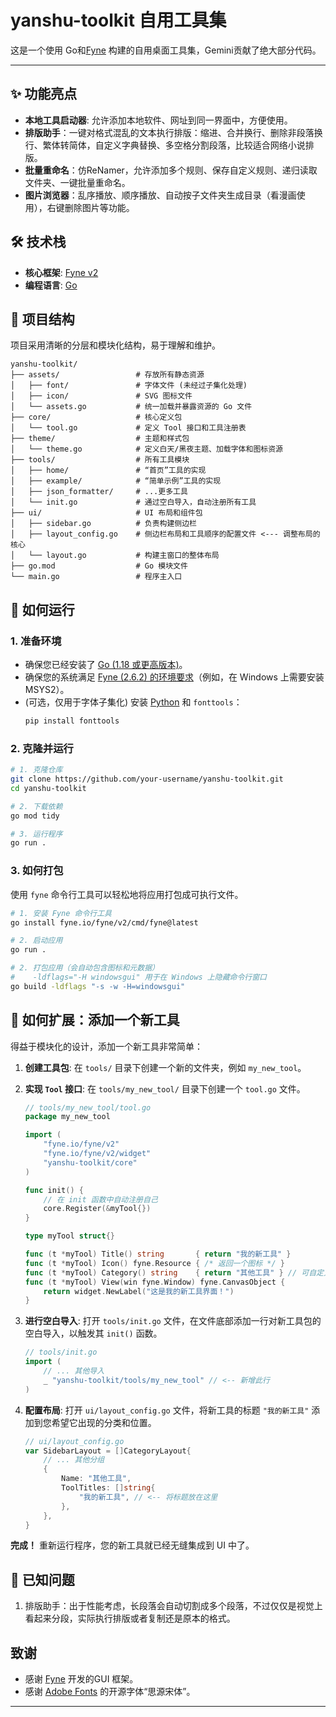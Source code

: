 # yanshu-toolkit 自用工具集

这是一个使用 Go和[Fyne](https://fyne.io/) 构建的自用桌面工具集，Gemini贡献了绝大部分代码。

---

## ✨ 功能亮点

*   **本地工具启动器**: 允许添加本地软件、网址到同一界面中，方便使用。
*   **排版助手**：一键对格式混乱的文本执行排版：缩进、合并换行、删除非段落换行、繁体转简体，自定义字典替换、多空格分割段落，比较适合网络小说排版。
*   **批量重命名**：仿ReNamer，允许添加多个规则、保存自定义规则、递归读取文件夹、一键批量重命名。
*   **图片浏览器**：乱序播放、顺序播放、自动按子文件夹生成目录（看漫画使用），右键删除图片等功能。

## 🛠️ 技术栈

*   **核心框架**: [Fyne v2](https://docs.fyne.io/)
*   **编程语言**: [Go](https://golang.org/)

## 📂 项目结构

项目采用清晰的分层和模块化结构，易于理解和维护。

```
yanshu-toolkit/
├── assets/                 # 存放所有静态资源
│   ├── font/               # 字体文件 (未经过子集化处理)
│   ├── icon/               # SVG 图标文件
│   └── assets.go           # 统一加载并暴露资源的 Go 文件
├── core/                   # 核心定义包
│   └── tool.go             # 定义 Tool 接口和工具注册表
├── theme/                  # 主题和样式包
│   └── theme.go            # 定义白天/黑夜主题、加载字体和图标资源
├── tools/                  # 所有工具模块
│   ├── home/               # “首页”工具的实现
│   ├── example/            # “简单示例”工具的实现
│   ├── json_formatter/     # ...更多工具
│   └── init.go             # 通过空白导入，自动注册所有工具
├── ui/                     # UI 布局和组件包
│   ├── sidebar.go          # 负责构建侧边栏
│   ├── layout_config.go    # 侧边栏布局和工具顺序的配置文件 <--- 调整布局的核心
│   └── layout.go           # 构建主窗口的整体布局
├── go.mod                  # Go 模块文件
└── main.go                 # 程序主入口
```

## 🚀 如何运行

### 1. 准备环境

*   确保您已经安装了 [Go (1.18 或更高版本)](https://golang.org/doc/install)。
*   确保您的系统满足 [Fyne (2.6.2) 的环境要求](https://docs.fyne.io/started/)（例如，在 Windows 上需要安装 MSYS2）。
*   (可选，仅用于字体子集化) 安装 [Python](https://www.python.org/) 和 `fonttools`：
    ```bash
    pip install fonttools
    ```

### 2. 克隆并运行

```bash
# 1. 克隆仓库
git clone https://github.com/your-username/yanshu-toolkit.git
cd yanshu-toolkit

# 2. 下载依赖
go mod tidy

# 3. 运行程序
go run .
```

### 3. 如何打包

使用 `fyne` 命令行工具可以轻松地将应用打包成可执行文件。

```bash
# 1. 安装 Fyne 命令行工具
go install fyne.io/fyne/v2/cmd/fyne@latest

# 2. 启动应用
go run .

# 2. 打包应用（会自动包含图标和元数据）
#    -ldflags="-H windowsgui" 用于在 Windows 上隐藏命令行窗口
go build -ldflags "-s -w -H=windowsgui"
```

## 🧩 如何扩展：添加一个新工具

得益于模块化的设计，添加一个新工具非常简单：

1.  **创建工具包**:
    在 `tools/` 目录下创建一个新的文件夹，例如 `my_new_tool`。

2.  **实现 `Tool` 接口**:
    在 `tools/my_new_tool/` 目录下创建一个 `tool.go` 文件。

    ```go
    // tools/my_new_tool/tool.go
    package my_new_tool

    import (
        "fyne.io/fyne/v2"
        "fyne.io/fyne/v2/widget"
        "yanshu-toolkit/core"
    )

    func init() {
        // 在 init 函数中自动注册自己
        core.Register(&myTool{})
    }
    
    type myTool struct{}

    func (t *myTool) Title() string       { return "我的新工具" }
    func (t *myTool) Icon() fyne.Resource { /* 返回一个图标 */ }
    func (t *myTool) Category() string    { return "其他工具" } // 可自定义分类
    func (t *myTool) View(win fyne.Window) fyne.CanvasObject {
        return widget.NewLabel("这是我的新工具界面！")
    }
    ```

3.  **进行空白导入**:
    打开 `tools/init.go` 文件，在文件底部添加一行对新工具包的空白导入，以触发其 `init()` 函数。
    ```go
    // tools/init.go
    import (
        // ... 其他导入
        _ "yanshu-toolkit/tools/my_new_tool" // <-- 新增此行
    )
    ```

4.  **配置布局**:
    打开 `ui/layout_config.go` 文件，将新工具的标题 `"我的新工具"` 添加到您希望它出现的分类和位置。
    ```go
    // ui/layout_config.go
    var SidebarLayout = []CategoryLayout{
        // ... 其他分组
        {
            Name: "其他工具",
            ToolTitles: []string{
                "我的新工具", // <-- 将标题放在这里
            },
        },
    }
    ```

**完成！** 重新运行程序，您的新工具就已经无缝集成到 UI 中了。

## 🐛 已知问题

1. 排版助手：出于性能考虑，长段落会自动切割成多个段落，不过仅仅是视觉上看起来分段，实际执行排版或者复制还是原本的格式。

## 致谢

*   感谢 [Fyne](https://fyne.io/) 开发的GUI 框架。
*   感谢 [Adobe Fonts](https://github.com/adobe-fonts/source-han-serif) 的开源字体“思源宋体”。

---
